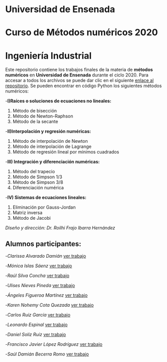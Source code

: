 # Universidad de Ensenada 
# Curso de Métodos numéricos 2020
# Ingeniería Industrial

Este repositorio contiene los trabajos finales de la materia de **métodos numéricos** en **Universidad de Ensenada** durante el ciclo 2020.
Para accesar a todos los archivos se puede dar clic en el siguiente [enlace al repositorio](https://github.com/roilhi/MetNum_ITECI_2020/).
Se pueden encontrar en código Python los siguientes métodos numéricos:


-**I)Raíces o soluciones de ecuaciones no lineales:**
1.	Método de bisección 
2.	Método de Newton-Raphson 
3.	Método de la secante

-**II)Interpolación y regresión numéricas:**
1.	Método de interpolación de Newton
2.	Método de interpolación de Lagrange
3.	Método de regresión lineal por mínimos cuadrados

-**III)	Integración y diferenciación numéricas:**
1.	Método del trapecio
2.	Método de Simpson 1/3
3.	Método de Simpson 3/8
4.	Diferenciación numérica

-**IV)	Sistemas de ecuaciones lineales:**
1.	Eliminación por Gauss-Jordan
2.	Matriz inversa
3.	Método de Jacobi


_Diseño y dirección: Dr. Roilhi Frajo Ibarra Hernández_

## Alumnos participantes: 

-_Clarissa Alvarado Damián_ [ver trabajo](https://github.com/roilhi/MetNum_ITECI_2020/blob/gh-pages/AlvaradoClarissa_TrabajoFinalMetNum_.ipynb)

-_Mónica Islas Sáenz_ [ver trabajo](https://github.com/roilhi/MetNum_ITECI_2020/blob/gh-pages/IslasMonica_TrabajoFinalMetNum.ipynb)

-_Raúl Silva Concha_ [ver trabajo](https://github.com/roilhi/MetNum_ITECI_2020/blob/gh-pages/SILVA_RAUL_TrabajoFinalMetNum_.ipynb)

-_Ulises Nieves Pineda_ [ver trabajo](https://github.com/roilhi/MetNum_ITECI_2020/blob/gh-pages/Nieves_Ulises_TrabajoFinalMetNum_(1).ipynb)

-_Ángeles Figueroa Martínez_ [ver trabajo](https://github.com/roilhi/MetNum_ITECI_2020/blob/gh-pages/FigueroaAngeles_TrabajoFinalMetNum_.ipynb)

-_Karen Nohemy Cota Quezada_ [ver trabajo](https://github.com/roilhi/MetNum_ITECI_2020/blob/gh-pages/CotaKaren_TrabajoFinalMetNum.ipynb)

-_Carlos Ruiz García_ [ver trabajo](https://github.com/roilhi/MetNum_ITECI_2020/blob/gh-pages/Carlos_ruiz_proyecto_final%2C_m%C3%A9todos_num%C3%A9ricos.ipynb)

-_Leonardo Espinal_ [ver trabajo](https://github.com/roilhi/MetNum_ITECI_2020/blob/gh-pages/EspinalLeonardo_TrabajoFinalMetNum.ipynb)

-_Daniel Solíz Ruíz_ [ver trabajo](https://github.com/roilhi/MetNum_ITECI_2020/blob/gh-pages/_SolisDanielr_TrabajoFinalMetNum.ipynb)

-_Francisco Javier López Rodríguez_ [ver trabajo](https://github.com/roilhi/MetNum_ITECI_2020/blob/gh-pages/L%C3%B3pezFrancisco_TrabajoFinalMetNum.ipynb)

-_Saúl Damián Becerra Romo_ [ver trabajo](https://github.com/roilhi/MetNum_ITECI_2020/blob/gh-pages/1_Libreta_de_google_colab_SAUL_DAMIAN_BECERRA_ROMO.ipynb)






